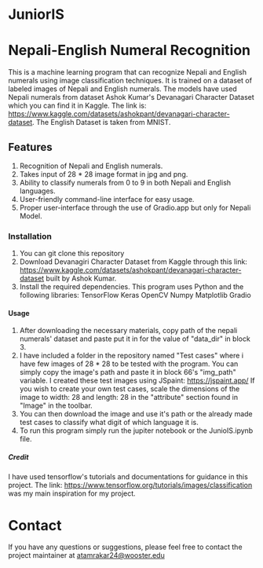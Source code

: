 # JuniorIS
# Nepali-English Numeral Recognition

This is a machine learning program that can recognize Nepali and English numerals using image classification techniques. It is trained on a dataset of labeled images of Nepali and English numerals. The models have used Nepali numerals from dataset Ashok Kumar's Devanagari Character Dataset which you can find it in Kaggle. The link is: https://www.kaggle.com/datasets/ashokpant/devanagari-character-dataset. The English Dataset is taken from MNIST.
## Features
1) Recognition of Nepali and English numerals.
2) Takes input of 28 * 28 image format in jpg and png.
3) Ability to classify numerals from 0 to 9 in both Nepali and English languages.
4) User-friendly command-line interface for easy usage.
5) Proper user-interface through the use of Gradio.app but only for Nepali Model.

### Installation

1) You can git clone this repository
2) Download Devanagiri Character Dataset from Kaggle through this link: https://www.kaggle.com/datasets/ashokpant/devanagari-character-dataset built by Ashok Kumar. 
3) Install the required dependencies. This program uses Python and the following libraries:
TensorFlow
Keras
OpenCV
Numpy
Matplotlib
Gradio

#### Usage
1) After downloading the necessary materials, copy path of the nepali numerals' dataset and paste put it in for the value of "data_dir" in block 3. 
2) I have included a folder in the repository named "Test cases" where i have few images of 28 * 28 to be tested with the program. You can simply copy the image's path and paste it in block 66's "img_path" variable. I created these test images using JSpaint: https://jspaint.app/ If you wish to create your own test cases, scale the dimensions of the image to width: 28 and length: 28 in the "attribute" section found in "Image" in the toolbar. 
3) You can then download the image and use it's path or the already made test cases to classify what digit of which language it is.
4)  To run this program simply run the jupiter notebook or the JunioIS.ipynb file.  

##### Credit

I have used tensorflow's tutorials and documentations for guidance in this project. The link: https://www.tensorflow.org/tutorials/images/classification was my main inspiration for my project.
# Contact
If you have any questions or suggestions, please feel free to contact the project maintainer at atamrakar24@wooster.edu
